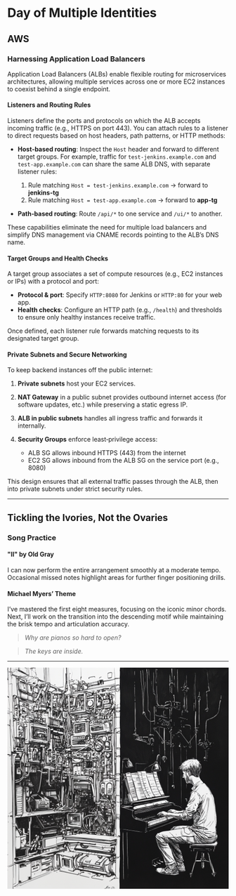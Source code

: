 # Day of Multiple Identities

## AWS

### Harnessing Application Load Balancers

Application Load Balancers (ALBs) enable flexible routing for microservices architectures, allowing multiple services across one or more EC2 instances to coexist behind a single endpoint.

#### Listeners and Routing Rules

Listeners define the ports and protocols on which the ALB accepts incoming traffic (e.g., HTTPS on port 443). You can attach rules to a listener to direct requests based on host headers, path patterns, or HTTP methods:

- **Host‑based routing**: Inspect the `Host` header and forward to different target groups. For example, traffic for `test-jenkins.example.com` and `test-app.example.com` can share the same ALB DNS, with separate listener rules:

  1. Rule matching `Host = test-jenkins.example.com` → forward to **jenkins-tg**
  2. Rule matching `Host = test-app.example.com` → forward to **app-tg**

- **Path‑based routing**: Route `/api/*` to one service and `/ui/*` to another.

These capabilities eliminate the need for multiple load balancers and simplify DNS management via CNAME records pointing to the ALB’s DNS name.

#### Target Groups and Health Checks

A target group associates a set of compute resources (e.g., EC2 instances or IPs) with a protocol and port:

- **Protocol & port**: Specify `HTTP:8080` for Jenkins or `HTTP:80` for your web app.
- **Health checks**: Configure an HTTP path (e.g., `/health`) and thresholds to ensure only healthy instances receive traffic.

Once defined, each listener rule forwards matching requests to its designated target group.

#### Private Subnets and Secure Networking

To keep backend instances off the public internet:

1. **Private subnets** host your EC2 services.
2. **NAT Gateway** in a public subnet provides outbound internet access (for software updates, etc.) while preserving a static egress IP.
3. **ALB in public subnets** handles all ingress traffic and forwards it internally.
4. **Security Groups** enforce least‑privilege access:

   - ALB SG allows inbound HTTPS (443) from the internet
   - EC2 SG allows inbound from the ALB SG on the service port (e.g., 8080)

This design ensures that all external traffic passes through the ALB, then into private subnets under strict security rules.

---

## Tickling the Ivories, Not the Ovaries

### Song Practice

#### "II" by Old Gray

I can now perform the entire arrangement smoothly at a moderate tempo. Occasional missed notes highlight areas for further finger positioning drills.

#### Michael Myers’ Theme

I’ve mastered the first eight measures, focusing on the iconic minor chords. Next, I’ll work on the transition into the descending motif while maintaining the brisk tempo and articulation accuracy.

> _Why are pianos so hard to open?_

> _The keys are inside._

---

![Organization and Creativity](./assets/organizationAndCreativity.png)
